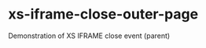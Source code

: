 xs-iframe-close-outer-page
==========================

Demonstration of XS IFRAME close event (parent)
